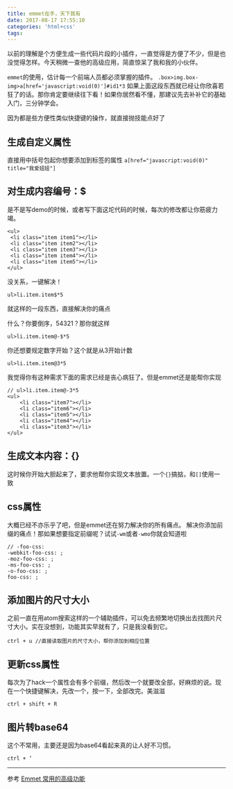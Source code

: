 ```yaml
---
title: emmet在手，天下我有
date: 2017-08-17 17:55:10
categories: 'html+css'
tags:
---
```

以前的理解是个方便生成一些代码片段的小插件，一直觉得是方便了不少，但是也没觉得怎样。今天稍微一查他的高级应用，简直惊呆了我和我的小伙伴。
<!--more-->
`emmet`的使用，估计每一个前端人员都必须掌握的插件。
`.box>img.box-img>a[href='javascript:void(0)']#id1*3`
如果上面这段东西就已经让你欣喜若狂了的话。那你肯定要继续往下看！如果你居然看不懂，那建议先去补补它的基础入门，三分钟学会。

因为都是些方便性类似快捷键的操作，就直接抛技能点好了
## 生成自定义属性
直接用中括号包起你想要添加到标签的属性
`a[href="javascript:void(0)" title="我爱妞妞"]`

## 对生成内容编号：$
是不是写demo的时候，或者写下面这坨代码的时候，每次的修改都让你筋疲力竭。
```
<ul>
 <li class="item item1"></li>
 <li class="item item2"></li>
 <li class="item item3"></li>
 <li class="item item4"></li>
 <li class="item item5"></li>
</ul>
```
没关系，一键解决！
```
ul>li.item.item$*5
```
就这样的一段东西，直接解决你的痛点

什么？你要倒序，54321？那你就这样
```
ul>li.item.item@-$*5
```
你还想要规定数字开始？这个就是从3开始计数
```
ul>li.item.item@3*5
```
我觉得你有这种需求下面的需求已经是丧心病狂了。但是emmet还是能帮你实现
```
// ul>li.item.item@-3*5
<ul>
    <li class="item7"></li>
    <li class="item6"></li>
    <li class="item5"></li>
    <li class="item4"></li>
    <li class="item3"></li>
</ul>
```

## 生成文本内容：{}
这时候你开始大胆起来了，要求他帮你实现文本放置。一个`{}`搞掂，和`[]`使用一致

## css属性
大概已经不亦乐乎了吧，但是emmet还在努力解决你的所有痛点。
解决你添加前缀的痛点！那如果想要指定前缀呢？试试`-wm`或者`-wmo`你就会知道啦
```
// -foo-css:
-webkit-foo-css: ;
-moz-foo-css: ;
-ms-foo-css: ;
-o-foo-css: ;
foo-css: ;
```

## 添加图片的尺寸大小
之前一直在用atom搜索这样的一个辅助插件，可以免去频繁地切换出去找图片尺寸大小。实在没想到，功能其实早就有了，只是我没看到它。
```
ctrl + u //直接读取图片的尺寸大小，帮你添加到相应位置
```

## 更新css属性
每次为了hack一个属性会有多个前缀，然后改一个就要改全部，好麻烦的说。现在一个快捷键解决，先改一个，按一下，全部改完。美滋滋
```
ctrl + shift + R
```

## 图片转base64
这个不常用，主要还是因为base64看起来真的让人好不习惯。
```
ctrl + ‘
```

-----------------------------
参考
[Emmet 常用的高级功能](http://blog.wpjam.com/m/emmet-grammar/)
